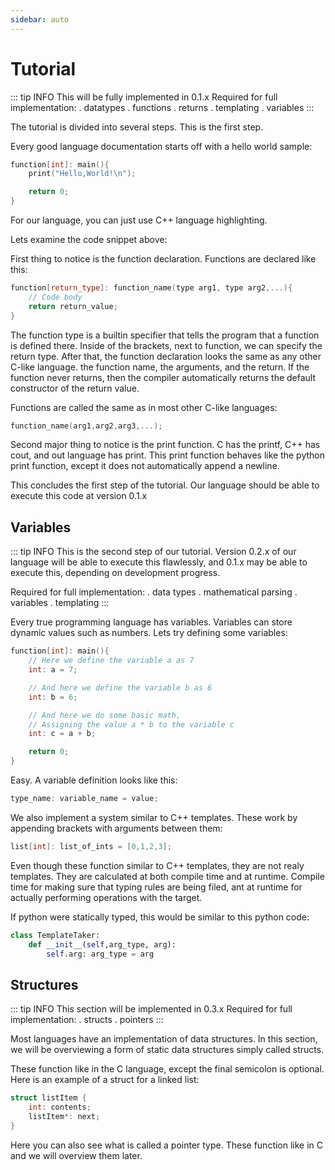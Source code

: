 ```yaml
---
sidebar: auto
---
```


# Tutorial

::: tip INFO
This will be fully implemented in 0.1.x
Required for full implementation:
. datatypes
. functions
. returns
. templating
. variables
:::

The tutorial is divided into several steps. This is the first step.


Every good language documentation starts off with a hello world sample:

```cpp
function[int]: main(){
    print("Hello,World!\n");

    return 0;
}
```

For our language, you can just use C++ language highlighting.

Lets examine the code snippet above:

First thing to notice is the function declaration. Functions are declared like this:
```cpp
function[return_type]: function_name(type arg1, type arg2,...){
    // Code body
    return return_value;
}
```

The function type is a builtin specifier that tells the program that a function is defined there.
Inside of the brackets, next to function, we can specify the return type. After that, the function declaration looks the same as any other C-like language. the function name, the arguments, and the return. If the function never returns, then the compiler automatically returns the default constructor of the return value.

Functions are called the same as in most other C-like languages:
```cpp
function_name(arg1,arg2,arg3,...);
```

Second major thing to notice is the print function. C has the printf, C++ has cout, and out language has print. This print function behaves like the python print function, except it does not automatically append a newline.

This concludes the first step of the tutorial. Our language should be able to execute this code at version 0.1.x

## Variables

::: tip INFO
This is the second step of our tutorial. Version 0.2.x of our language will be able to execute this flawlessly, and 0.1.x may be able to execute this, depending on development progress.

Required for full implementation:
. data types
. mathematical parsing
. variables
. templating
:::



Every true programming language has variables. Variables can store dynamic values such as numbers.
Lets try defining some variables:

```cpp
function[int]: main(){
    // Here we define the variable a as 7
    int: a = 7;

    // And here we define the variable b as 6
    int: b = 6;

    // And here we do some basic math,
    // Assigning the value a * b to the variable c
    int: c = a + b;

    return 0;
}
```

Easy. A variable definition looks like this:

```cpp
type_name: variable_name = value;
```

We also implement a system similar to C++ templates.
These work by appending brackets with arguments between them:

```cpp
list[int]: list_of_ints = [0,1,2,3];
```

Even though these function similar to C++ templates, they are not realy templates.
They are calculated at both compile time and at runtime. Compile time for making sure that typing rules are being filed, ant at runtime for actually performing operations with the target.

If python were statically typed, this would be similar to this python code:

```python
class TemplateTaker:
    def __init__(self,arg_type, arg):
        self.arg: arg_type = arg

```

## Structures

::: tip INFO
This section will be implemented in 0.3.x
Required for full implementation:
. structs
. pointers
:::

Most languages have an implementation of data structures. In this section, we will be overviewing a form of static data structures simply called structs.

These function like in the C language, except the final semicolon is optional.
Here is an example of a struct for a linked list:

```cpp
struct listItem {
    int: contents;
    listItem*: next;
}
```

Here you can also see what is called a pointer type. These function like in C and we will overview them later.